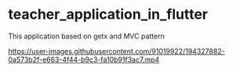 # teacher_application_in_flutter
 This application based on getx and MVC pattern



https://user-images.githubusercontent.com/91019922/194327882-0a573b2f-e663-4f44-b9c3-fa10b91f3ac7.mp4

